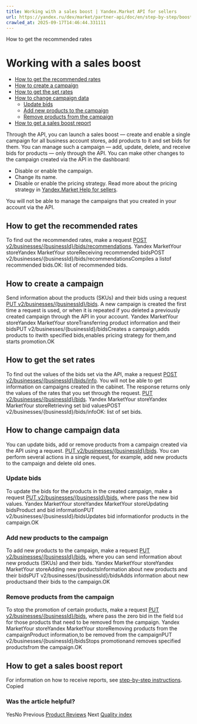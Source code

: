 ```yaml
---
title: Working with a sales boost | Yandex.Market API for sellers
url: https://yandex.ru/dev/market/partner-api/doc/en/step-by-step/boost
crawled_at: 2025-09-17T14:46:44.331111
---
```


How to get the recommended rates
# Working with a sales boost
  * [How to get the recommended rates](https://yandex.ru/dev/market/partner-api/doc/en/step-by-step/en/step-by-step/boost#recommendations)
  * [How to create a campaign](https://yandex.ru/dev/market/partner-api/doc/en/step-by-step/en/step-by-step/boost#new-boost)
  * [How to get the set rates](https://yandex.ru/dev/market/partner-api/doc/en/step-by-step/en/step-by-step/boost#get-bids)
  * [How to change campaign data](https://yandex.ru/dev/market/partner-api/doc/en/step-by-step/en/step-by-step/boost#change-boost)
    * [Update bids](https://yandex.ru/dev/market/partner-api/doc/en/step-by-step/en/step-by-step/boost#change-bids)
    * [Add new products to the campaign](https://yandex.ru/dev/market/partner-api/doc/en/step-by-step/en/step-by-step/boost#add-goods)
    * [Remove products from the campaign](https://yandex.ru/dev/market/partner-api/doc/en/step-by-step/en/step-by-step/boost#delete-goods)
  * [How to get a sales boost report](https://yandex.ru/dev/market/partner-api/doc/en/step-by-step/en/step-by-step/boost#get-report)


Through the API, you can launch a sales boost — create and enable a single campaign for all business account stores, add products to it and set bids for them. You can manage such a campaign — add, update, delete, and receive bids for products — only through the API.
You can make other changes to the campaign created via the API in the dashboard:
  * Disable or enable the campaign.
  * Change its name.
  * Disable or enable the pricing strategy. Read more about the pricing strategy in [Yandex.Market Help for sellers](https://yandex.ru/support/marketplace/marketing/campaigns.html#price-strategy).


You will not be able to manage the campaigns that you created in your account via the API.
##  [](https://yandex.ru/dev/market/partner-api/doc/en/step-by-step/en/step-by-step/boost#recommendations)How to get the recommended rates
To find out the recommended rates, make a request [POST v2/businesses/{businessId}/bids/recommendations](https://yandex.ru/dev/market/partner-api/doc/en/step-by-step/en/reference/bids/getBidsRecommendations).
Yandex MarketYour storeYandex MarketYour storeReceiving recommended bidsPOST v2/businesses/{businessId}/bids/recommendationsCompiles a listof recommended bids.OK: list of recommended bids.
##  [](https://yandex.ru/dev/market/partner-api/doc/en/step-by-step/en/step-by-step/boost#new-boost)How to create a campaign
Send information about the products (SKUs) and their bids using a request [PUT v2/businesses/{businessId}/bids](https://yandex.ru/dev/market/partner-api/doc/en/step-by-step/en/reference/bids/putBidsForBusiness). A new campaign is created the first time a request is used, or when it is repeated if you deleted a previously created campaign through the API in your account.
Yandex MarketYour storeYandex MarketYour storeTransferring product information and their bidsPUT v2/businesses/{businessId}/bidsCreates a campaign,adds products to itwith specified bids,enables pricing strategy for them,and starts promotion.OK
##  [](https://yandex.ru/dev/market/partner-api/doc/en/step-by-step/en/step-by-step/boost#get-bids)How to get the set rates
To find out the values of the bids set via the API, make a request [POST v2/businesses/{businessId}/bids/info](https://yandex.ru/dev/market/partner-api/doc/en/step-by-step/en/reference/bids/getBidsInfoForBusiness).
You will not be able to get information on campaigns created in the cabinet.
The response returns only the values of the rates that you set through the request. [PUT v2/businesses/{businessId}/bids](https://yandex.ru/dev/market/partner-api/doc/en/step-by-step/en/reference/bids/putBidsForBusiness).
Yandex MarketYour storeYandex MarketYour storeRetrieving set bid valuesPOST v2/businesses/{businessId}/bids/infoOK: list of set bids.
##  [](https://yandex.ru/dev/market/partner-api/doc/en/step-by-step/en/step-by-step/boost#change-boost)How to change campaign data
You can update bids, add or remove products from a campaign created via the API using a request. [PUT v2/businesses/{businessId}/bids](https://yandex.ru/dev/market/partner-api/doc/en/step-by-step/en/reference/bids/putBidsForBusiness). You can perform several actions in a single request, for example, add new products to the campaign and delete old ones.
###  [](https://yandex.ru/dev/market/partner-api/doc/en/step-by-step/en/step-by-step/boost#change-bids)Update bids
To update the bids for the products in the created campaign, make a request [PUT v2/businesses/{businessId}/bids](https://yandex.ru/dev/market/partner-api/doc/en/step-by-step/en/reference/bids/putBidsForBusiness), where pass the new bid values.
Yandex MarketYour storeYandex MarketYour storeUpdating bidsProduct and bid informationPUT v2/businesses/{businessId}/bidsUpdates bid informationfor products in the campaign.OK
###  [](https://yandex.ru/dev/market/partner-api/doc/en/step-by-step/en/step-by-step/boost#add-goods)Add new products to the campaign
To add new products to the campaign, make a request [PUT v2/businesses/{businessId}/bids](https://yandex.ru/dev/market/partner-api/doc/en/step-by-step/en/reference/bids/putBidsForBusiness), where you can send information about new products (SKUs) and their bids.
Yandex MarketYour storeYandex MarketYour storeAdding new productsInformation about new products and their bidsPUT v2/businesses/{businessId}/bidsAdds information about new productsand their bids to the campaign.OK
###  [](https://yandex.ru/dev/market/partner-api/doc/en/step-by-step/en/step-by-step/boost#delete-goods)Remove products from the campaign
To stop the promotion of certain products, make a request [PUT v2/businesses/{businessId}/bids](https://yandex.ru/dev/market/partner-api/doc/en/step-by-step/en/reference/bids/putBidsForBusiness), where pass the zero bid in the field `bid` for those products that need to be removed from the campaign.
Yandex MarketYour storeYandex MarketYour storeRemoving products from the campaignProduct information,to be removed from the campaignPUT v2/businesses/{businessId}/bidsStops promotionand removes specified productsfrom the campaign.OK
##  [](https://yandex.ru/dev/market/partner-api/doc/en/step-by-step/en/step-by-step/boost#get-report)How to get a sales boost report
For information on how to receive reports, see [step-by-step instructions](https://yandex.ru/dev/market/partner-api/doc/en/step-by-step/en/step-by-step/reports).
Copied
### Was the article helpful?
YesNo
Previous
[Product Reviews](https://yandex.ru/dev/market/partner-api/doc/en/step-by-step/en/step-by-step/goods-feedback)
Next
[Quality index](https://yandex.ru/dev/market/partner-api/doc/en/step-by-step/en/step-by-step/ratings)

